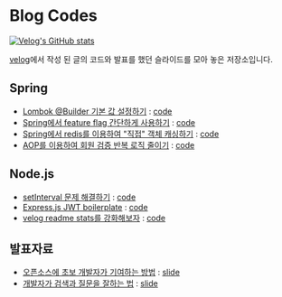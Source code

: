 # Blog Codes

[![Velog's GitHub stats](https://velog-readme-2.vercel.app/api/badge-stats?color=dark&name=kshired)](https://velog.io/@kshired)

[velog](https://velogi.io/@kshired)에서 작성 된 글의 코드와 발표를 했던 슬라이드를 모아 놓은 저장소입니다.

## Spring
- [Lombok @Builder 기본 값 설정하기](https://velog.io/@kshired/Spring-Lombok-Builder-%EA%B8%B0%EB%B3%B8%EA%B0%92%EC%97%90-%EA%B4%80%ED%95%98%EC%97%AC) : [code](./spring/lombok-builder-default-value)
- [Spring에서 feature flag 간단하게 사용하기](https://velog.io/@kshired/DevOps-Feature-flag%EB%9E%80-%EB%AC%B4%EC%97%87%EC%9D%BC%EA%B9%8C) : [code](./spring/feature-flag)
- [Spring에서 redis를 이용하여 "직접" 객체 캐싱하기](https://velog.io/@kshired/Spring-Redis%EC%97%90%EC%84%9C-%EA%B0%9D%EC%B2%B4-%EC%BA%90%EC%8B%B1%ED%95%98%EA%B8%B0) : [code](./spring/redis-caching)
- [AOP를 이용하여 회원 검증 반복 로직 줄이기](https://velog.io/@kshired/Spring-AOP%EB%A5%BC-%EC%9D%B4%EC%9A%A9%ED%95%98%EC%97%AC-%EB%B0%98%EB%B3%B5%EC%9E%91%EC%97%85-%EC%A4%84%EC%9D%B4%EA%B8%B0) : [code](./spring/auth-aop)

## Node.js

- [setInterval 문제 해결하기](https://velog.io/@kshired/%EB%84%88%EB%84%A4%EB%8A%94-setInterval-%EA%B0%99%EC%9D%80%EA%B1%B0-%ED%95%98%EC%A7%80%EB%A7%88%EB%9D%BC) : [code](./node/set-interval)
- [Express.js JWT boilerplate](https://velog.io/@kshired/Express%EC%97%90%EC%84%9C-JWT%EB%A1%9C-%EC%9D%B8%EC%A6%9D%EC%8B%9C%EC%8A%A4%ED%85%9C-%EA%B5%AC%ED%98%84%ED%95%98%EA%B8%B0-Access-Token%EA%B3%BC-Refresh-Token) : [code](./node/jwt)
- [velog readme stats를 강화해보자](https://velog.io/@kshired/Velog-readme-stats%EB%A5%BC-%EA%B0%95%ED%99%94%ED%95%B4%EB%B3%B4%EC%9E%90) : [code](./node/velog-readme-stats)

## 발표자료

- [오픈소스에 초보 개발자가 기여하는 방법](https://velog.io/@kshired/%EC%98%A4%ED%94%88%EC%86%8C%EC%8A%A4%EC%97%90-%EC%B4%88%EB%B3%B4-%EA%B0%9C%EB%B0%9C%EC%9E%90%EA%B0%80-%EA%B8%B0%EC%97%AC%ED%95%98%EB%8A%94-%EB%B0%A9%EB%B2%95) : [slide](./slides/%EC%98%A4%ED%94%88%EC%86%8C%EC%8A%A4%EC%97%90%20%EC%B4%88%EB%B3%B4%20%EA%B0%9C%EB%B0%9C%EC%9E%90%EA%B0%80%20%EA%B8%B0%EC%97%AC%ED%95%98%EB%8A%94%20%EB%B0%A9%EB%B2%95.pdf)
- [개발자가 검색과 질문을 잘하는 법](https://velog.io/@kshired/Tips-%EA%B0%9C%EB%B0%9C%EC%9E%90%EA%B0%80-%EC%A7%88%EB%AC%B8%EA%B3%BC-%EA%B2%80%EC%83%89%EC%9D%84-%EC%9E%98%ED%95%98%EB%8A%94-%EB%B2%95) : [slide](./slides/%EC%A7%88%EB%AC%B8%EA%B3%BC%20%EA%B2%80%EC%83%89%EC%9D%84%20%EC%9E%98%ED%95%98%EB%8A%94%20%EB%B2%95.pdf)